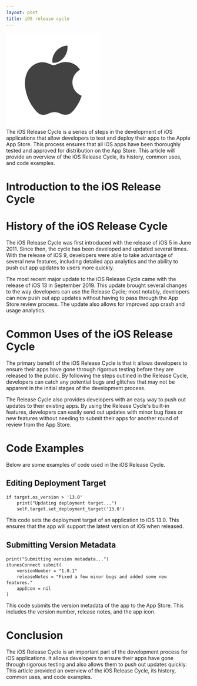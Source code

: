 ```yaml
---
layout: post
title: iOS release cycle
---
```

<div class="row">
    <div class="col-sm-2">
        <img src="/images/ios-logo.png" alt="ios logo"/>
    </div>
    <div class="col-sm-10">
        The iOS Release Cycle is a series of steps in the development of iOS applications that allow developers to test and deploy their apps to the Apple App Store. This process ensures that all iOS apps have been thoroughly tested and approved for distribution on the App Store. This article will provide an overview of the iOS Release Cycle, its history, common uses, and code examples.
    </div>
</div>

<meta property="og:title" content="iOS Release Cycle">
<meta property="og:description" content="An overview of the iOS release cycle, detailing its history, major versions, minor releases, and point releases, along with code examples demonstrating new features.">
<meta property="og:type" content="article">
<meta property="og:url" content="https://blog.released.info/2022/08/30/ios-release-cycle.html">
<meta property="og:image" content="https://blog.released.info/images/ios-logo.png">
<meta property="article:author" content="Released.info Blog Team">
<meta property="article:published_time" content="2022-08-30">


# Introduction to the iOS Release Cycle

# History of the iOS Release Cycle

The iOS Release Cycle was first introduced with the release of iOS 5 in June 2011. Since then, the cycle has been
developed and updated several times. With the release of iOS 9, developers were able to take advantage of several new
features, including detailed app analytics and the ability to push out app updates to users more quickly.

The most recent major update to the iOS Release Cycle came with the release of iOS 13 in September 2019. This update
brought several changes to the way developers can use the Release Cycle; most notably, developers can now push out app
updates without having to pass through the App Store review process. The update also allows for improved app crash and
usage analytics.

# Common Uses of the iOS Release Cycle

The primary benefit of the iOS Release Cycle is that it allows developers to ensure their apps have gone through
rigorous testing before they are released to the public. By following the steps outlined in the Release Cycle,
developers can catch any potential bugs and glitches that may not be apparent in the initial stages of the development
process.

The Release Cycle also provides developers with an easy way to push out updates to their existing apps. By using the
Release Cycle's built-in features, developers can easily send out updates with minor bug fixes or new features without
needing to submit their apps for another round of review from the App Store.

# Code Examples

Below are some examples of code used in the iOS Release Cycle.

## Editing Deployment Target

```
if target.os_version > '13.0'
    print("Updating deployment target...")
    self.target.set_deployment_target('13.0')
```

This code sets the deployment target of an application to iOS 13.0. This ensures that the app will support the latest
version of iOS when released.

## Submitting Version Metadata

```
print("Submitting version metadata...")
itunesConnect submit(
    versionNumber = "1.0.1"
    releaseNotes = "Fixed a few minor bugs and added some new features."
    appIcon = nil
)
```

This code submits the version metadata of the app to the App Store. This includes the version number, release notes, and
the app icon.

# Conclusion

The iOS Release Cycle is an important part of the development process for iOS applications. It allows developers to
ensure their apps have gone through rigorous testing and also allows them to push out updates quickly. This article
provided an overview of the iOS Release Cycle, its history, common uses, and code examples.
